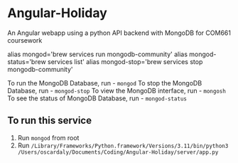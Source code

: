 # Angular-Holiday
An Angular webapp using a python API backend with MongoDB for COM661 coursework

alias mongod='brew services run mongodb-community'
alias mongod-status='brew services list'
alias mongod-stop='brew services stop mongodb-community'

To run the MongoDB Database, run - `mongod`
To stop the MongoDB Database, run - `mongod-stop`
To view the MongoDB interface, run - `mongosh`
To see the status of MongoDB Database, run - `mongod-status`

## To run this service
1. Run `mongod` from root
2. Run `/Library/Frameworks/Python.framework/Versions/3.11/bin/python3 /Users/oscardaly/Documents/Coding/Angular-Holiday/server/app.py`